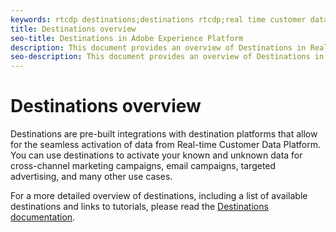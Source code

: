 ```yaml
---
keywords: rtcdp destinations;destinations rtcdp;real time customer data platform destinations
title: Destinations overview
seo-title: Destinations in Adobe Experience Platform
description: This document provides an overview of Destinations in Real-Time Customer Data Platform
seo-description: This document provides an overview of Destinations in Real-Time Customer Data Platform
---
```


# Destinations overview

Destinations are pre-built integrations with destination platforms that allow for the seamless activation of data from Real-time Customer Data Platform. You can use destinations to activate your known and unknown data for cross-channel marketing campaigns, email campaigns, targeted advertising, and many other use cases.

For a more detailed overview of destinations, including a list of available destinations and links to tutorials, please read the [Destinations documentation](../../destinations/home.md).